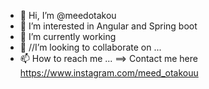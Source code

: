 - 👋 Hi, I’m @meedotakou
- 👀 I’m interested in Angular and Spring boot
- 🌱 I’m currently working
- 💞️ //I’m looking to collaborate on ...
- 📫 How to reach me ... ==> Contact me here https://www.instagram.com/meed_otakouu

<!---
meedotakou/meedotakou is a ✨ special ✨ repository because its `README.md` (this file) appears on your GitHub profile.
You can click the Preview link to take a look at your changes.
--->
